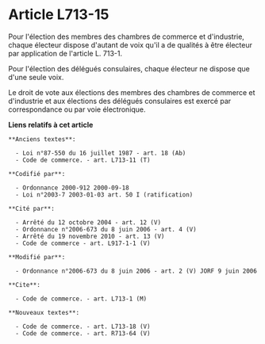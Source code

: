# Article L713-15

Pour l'élection des membres des chambres de commerce et d'industrie, chaque électeur dispose d'autant de voix qu'il a de
qualités à être électeur par application de l'article L. 713-1.

Pour l'élection des délégués consulaires, chaque électeur ne dispose que d'une seule voix.

Le droit de vote aux élections des membres des chambres de commerce et d'industrie et aux élections des délégués consulaires
est exercé par correspondance ou par voie électronique.

**Liens relatifs à cet article**

	**Anciens textes**:

	  - Loi n°87-550 du 16 juillet 1987 - art. 18 (Ab)
	  - Code de commerce. - art. L713-11 (T)

	**Codifié par**:

	  - Ordonnance 2000-912 2000-09-18
	  - Loi n°2003-7 2003-01-03 art. 50 I (ratification)

	**Cité par**:

	  - Arrêté du 12 octobre 2004 - art. 12 (V)
	  - Ordonnance n°2006-673 du 8 juin 2006 - art. 4 (V)
	  - Arrêté du 19 novembre 2010 - art. 13 (V)
	  - Code de commerce - art. L917-1-1 (V)

	**Modifié par**:

	  - Ordonnance n°2006-673 du 8 juin 2006 - art. 2 (V) JORF 9 juin 2006

	**Cite**:

	  - Code de commerce. - art. L713-1 (M)

	**Nouveaux textes**:

	  - Code de commerce. - art. L713-18 (V)
	  - Code de commerce. - art. R713-64 (V)
